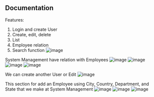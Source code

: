 ## Documentation

Features:
1. Login and create User
2. Create, edit, delete
3. List
4. Employee relation
5. Search function
![image](https://github.com/MichaelFilbert/Filament-Employees/assets/90560015/75a549b5-aa16-4492-a638-82148a5df56d)

System Management have relation with Employees
![image](https://github.com/MichaelFilbert/Filament-Employees/assets/90560015/23a6f1a5-d112-4726-bb0a-c7f0a286380f)
![image](https://github.com/MichaelFilbert/Filament-Employees/assets/90560015/8f7c58df-4db0-4e23-924e-0344ab2a82c4)
![image](https://github.com/MichaelFilbert/Filament-Employees/assets/90560015/7b4bbc37-7e8c-4ebc-ba1b-5cffd3423727)
![image](https://github.com/MichaelFilbert/Filament-Employees/assets/90560015/c8f0b3aa-80bc-483c-ac06-6b2eb58f6c12)

We can create another User or Edit
![image](https://github.com/MichaelFilbert/Filament-Employees/assets/90560015/eeb94631-5fed-4524-8f0d-05dc333544c7)

This section for add an Employee using City, Country, Department, and State that we make at System Management
![image](https://github.com/MichaelFilbert/Filament-Employees/assets/90560015/bd312534-3579-4ad1-8097-7d5f995cfcaa)
![image](https://github.com/MichaelFilbert/Filament-Employees/assets/90560015/c7055340-22f5-4687-8fbc-446bc8b28a4d)
![image](https://github.com/MichaelFilbert/Filament-Employees/assets/90560015/9656812d-57bf-4d90-98c5-a4d9b1a0a9f3)


